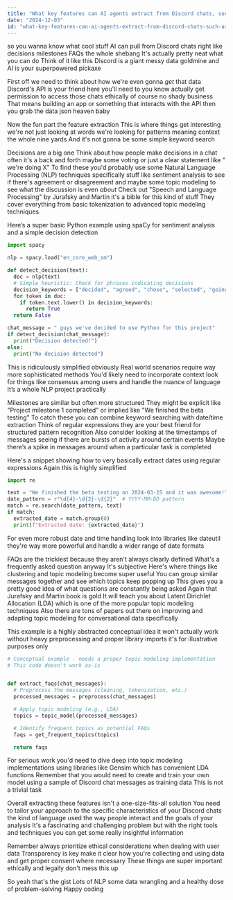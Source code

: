 ```yaml
---
title: "What key features can AI agents extract from Discord chats, such as decisions, milestones, and FAQs?"
date: "2024-12-03"
id: "what-key-features-can-ai-agents-extract-from-discord-chats-such-as-decisions-milestones-and-faqs"
---
```


 so you wanna know what cool stuff AI can pull from Discord chats right  like decisions milestones FAQs the whole shebang  It's actually pretty neat what you can do  Think of it like this Discord is a giant messy data goldmine  and AI is your superpowered pickaxe

First off  we need to think about how we're even gonna *get* that data  Discord's API is your friend here  you'll need to  you know  actually get permission to access those chats ethically of course no shady business  That means building an app or something that interacts with the API  then you grab the data  json heaven baby

Now the fun part the feature extraction  This is where things get interesting  we're not just looking at words we're looking for patterns meaning context the whole nine yards  And it's not gonna be some simple keyword search

Decisions are a big one  Think about how people make decisions in a chat  often it's a back and forth  maybe some voting  or just a clear statement like " we're doing X"  To find these  you'd probably use some Natural Language Processing (NLP) techniques  specifically stuff like sentiment analysis  to see if there's agreement or disagreement  and maybe some topic modeling to see what the discussion is even *about*  Check out "Speech and Language Processing" by Jurafsky and Martin  it's a bible for this kind of stuff  They cover everything from basic tokenization to advanced topic modeling techniques

Here’s a super basic Python example using spaCy for sentiment analysis and a simple decision detection


```python
import spacy

nlp = spacy.load("en_core_web_sm")

def detect_decision(text):
  doc = nlp(text)
  # Simple heuristic: Check for phrases indicating decisions
  decision_keywords = ["decided", "agreed", "chose", "selected", "going with"]
  for token in doc:
    if token.text.lower() in decision_keywords:
      return True
  return False

chat_message = " guys we've decided to use Python for this project"
if detect_decision(chat_message):
  print("Decision detected!")
else:
  print("No decision detected")

```

This is ridiculously simplified  obviously  Real world scenarios require way more sophisticated methods  You'd  likely need to incorporate context  look for things like consensus among users  and handle the nuance of language  It’s a whole NLP project practically

Milestones are similar but often more structured  They might be explicit like "Project milestone 1 completed" or implied like "We finished the beta testing"  To catch these you can combine keyword searching with date/time extraction  Think of regular expressions  they are your best friend for structured pattern recognition  Also  consider looking at the timestamps of messages  seeing if there are bursts of activity around certain events  Maybe there’s a spike in messages around when a particular task is completed


Here's a snippet showing how to  very basically  extract dates using regular expressions  Again  this is highly simplified


```python
import re

text = "We finished the beta testing on 2024-03-15 and it was awesome!"
date_pattern = r"\d{4}-\d{2}-\d{2}"  # YYYY-MM-DD pattern
match = re.search(date_pattern, text)
if match:
  extracted_date = match.group(0)
  print(f"Extracted date: {extracted_date}")
```

For even more robust date and time handling  look into libraries like dateutil  they're way more powerful and handle a wider range of date formats

FAQs are the trickiest  because they aren't always clearly defined  What's a frequently asked question anyway  It's subjective  Here's where things like clustering and topic modeling become super useful  You can group similar messages together and see which topics keep popping up  This gives you a pretty good idea of what questions are constantly being asked  Again  that Jurafsky and Martin book is gold  It will teach you about Latent Dirichlet Allocation (LDA)  which is one of the more popular topic modeling techniques  Also  there are tons of papers out there on improving and adapting topic modeling for conversational data specifically


This example is a highly abstracted conceptual idea  it won't actually work without heavy preprocessing and proper library imports  it's for illustrative purposes only

```python
# Conceptual example - needs a proper topic modeling implementation
# This code doesn't work as-is


def extract_faqs(chat_messages):
  # Preprocess the messages (cleaning, tokenization, etc.)
  processed_messages = preprocess(chat_messages)

  # Apply topic modeling (e.g., LDA)
  topics = topic_model(processed_messages)

  # Identify frequent topics as potential FAQs
  faqs = get_frequent_topics(topics)

  return faqs


```

For serious work  you'd need to dive deep into topic modeling implementations using libraries like Gensim  which has convenient LDA functions  Remember that you would need to create and train your own model  using a sample of Discord chat messages as training data  This is not a trivial task

Overall  extracting these features isn't a one-size-fits-all solution  You need to tailor your approach to the specific characteristics of your Discord chats  the kind of language used  the way people interact  and the goals of your analysis  It's a fascinating  and challenging  problem  but with the right tools and techniques you can get some really insightful information


Remember  always prioritize ethical considerations when dealing with user data  Transparency is key  make it clear how you're collecting and using data  and get proper consent where necessary  These things are super important ethically and legally  don't mess this up

So yeah  that's the gist  Lots of NLP  some data wrangling  and a healthy dose of problem-solving  Happy coding
